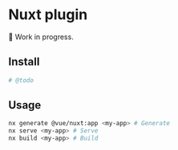 # Nuxt plugin

:construction: Work in progress.

## Install

```bash
# @todo
```

## Usage

```bash
nx generate @vue/nuxt:app <my-app> # Generate
nx serve <my-app> # Serve
nx build <my-app> # Build
```
